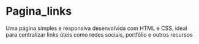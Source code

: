 # Pagina_links
Uma página simples e responsiva desenvolvida com HTML e CSS, ideal para centralizar links úteis como redes sociais, portfólio e outros recursos

